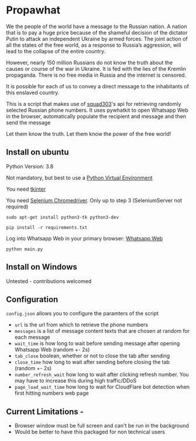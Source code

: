 # Propawhat

We the people of the world have a message to the Russian nation.
A nation that is to pay a huge price because of the shameful decision of the dictator Putin to attack an independent Ukraine by armed forces. The joint action of all the states of the free world, as a response to Russia’s aggression, will lead to the collapse of the entire country.

However, nearly 150 million Russians do not know the truth about the causes or course of the war in Ukraine. It is fed with the lies of the Kremlin propaganda. There is no free media in Russia and the internet is censored.

It is possible for each of us to convey a direct message to the inhabitants of this enslaved country.

This is a script that makes use of [squad303](https://twitter.com/squad3o3)'s api for retrieving randomly selected Russian phone numbers. 
It uses pywhatkit to open Whatsapp Web in the browser, automatically populate the recipient and message and then send the message

Let them know the truth. Let them know the power of the free world!

## Install on ubuntu
Python Version: 3.8

Not mandatory, but best to use a [Python Virtual Environment](https://docs.python.org/3.8/library/venv.html)

You need [tkinter](https://docs.python.org/3/library/tkinter.html)

You need [Selenium Chromedriver](https://tecadmin.net/setup-selenium-chromedriver-on-ubuntu/). Only up to step 3 
(SeleniumServer not required)

`sudo apt-get install python3-tk python3-dev`

`pip install -r requirements.txt`

Log into Whatsapp Web in your primary browser: [Whatsapp Web](https://web.whatsapp.com/)

`python main.py`

## Install on Windows
Untested - contributions welcomed

## Configuration
`config.json` allows you to configure the paramters of the script
- `url` is the url from which to retrieve the phone numbers
- `messages` is a list of message content texts that are chosen at random for each message
- `wait_time` is how long to wait before sending message after opening Whatsapp Web (random +- 2s)
- `tab_close` boolean, whether or not to close the tab after sending
- `close_time` how long to wait after sending before closing the tab (random +- 2s)
- `number_refresh_wait` how long to wait after clicking refresh number. You may have to increase this during high traffic/DDoS
- `page_load_wait_time` how long to wait for CloudFlare bot detection when first hitting numbers web page


## Current Limitations - 
- Browser window must be full screen and can't be run in the background
- Would be better to have this packaged for non technical users

